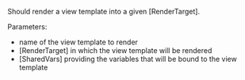 Should render a view template into a given [RenderTarget].

Parameters:

- name of the view template to render
- [RenderTarget] in which the view template will be rendered
- [SharedVars] providing the variables that will be bound to the view template
